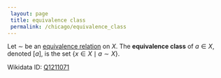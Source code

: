 ```yaml
---
 layout: page
 title: equivalence class
 permalink: /chicago/equivalence_class
---
```

Let $\sim$ be an [equivalence relation](https://mathgloss.github.io/MathGloss/chicago/equivalence_relation) on $X$. The **equivalence class** of $a \in X$, denoted $[a]$, is the set $\{x \in X \mid a \sim X\}$.

Wikidata ID: [Q1211071](https://www.wikidata.org/wiki/Q1211071)